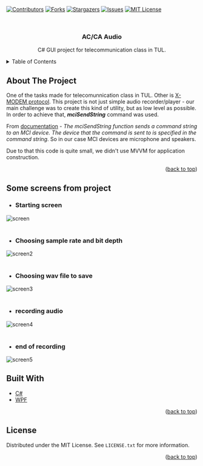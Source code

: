 <div id="top"></div>

[![Contributors][contributors-shield]][contributors-url]
[![Forks][forks-shield]][forks-url]
[![Stargazers][stars-shield]][stars-url]
[![Issues][issues-shield]][issues-url]
[![MIT License][license-shield]][license-url]

<!-- PROJECT LOGO -->
<br />
<div align="center">


<h3 align="center">AC/CA Audio</h3>

  <p align="center">
    C# GUI project for telecommunication class in TUL.
  </p>
</div>



<!-- TABLE OF CONTENTS -->
<details>
  <summary>Table of Contents</summary>
  <ol>
    <li><a href="#about-the-project">About the project</a></li>
    <li><a href="#built-with">Built With</a></li>
    <li><a href="#some-screens-from-project">Some screens from project</a></li>
    <li><a href="#license">License</a></li>
  </ol>
</details>



<!-- ABOUT THE PROJECT -->
## About The Project
One of the tasks made for telecomunnication class in TUL. Other is [X-MODEM protocol](https://github.com/pStrachota/X-MODEM-TELEKOM).
This project is not just simple audio recorder/player - our main challenge was to create this kind of utility, but as low level
as possible. In order to achieve that, ***mciSendString*** command was used.

From [documentation](https://docs.microsoft.com/en-us/previous-versions/dd757161(v=vs.85)) - *The mciSendString function sends a command string to an MCI device. The device that the command is sent to is specified in the command string*. So in our case MCI devices are microphone and speakers.

Due to that this code is quite small, we didn't use MVVM for application construction.


<p align="right">(<a href="#top">back to top</a>)</p>

## Some screens from project
- ### Starting screen
![screen](https://i.imgur.com/D4xwLPy.png)
<br />
<br />
- ### Choosing sample rate and bit depth
![screen2](https://i.imgur.com/CBCv5HT.png)
<br />
<br />
- ### Choosing wav file to save
![screen3](https://i.imgur.com/gaS0Qsc.png)
<br />
<br />
- ### recording audio
![screen4](https://i.imgur.com/4OC8DUL.png)
<br />
<br />
- ### end of recording
![screen5](https://i.imgur.com/G8DjS8t.png)
 

## Built With

* [C#](https://docs.microsoft.com/en-us/dotnet/csharp/)
* [WPF](https://docs.microsoft.com/pl-pl/dotnet/desktop/wpf/?view=netdesktop-6.0)

<p align="right">(<a href="#top">back to top</a>)</p>

<!-- LICENSE -->
## License

Distributed under the MIT License. See `LICENSE.txt` for more information.

<p align="right">(<a href="#top">back to top</a>)</p>

<!-- MARKDOWN LINKS & IMAGES -->
<!-- https://www.markdownguide.org/basic-syntax/#reference-style-links -->
[contributors-shield]: https://img.shields.io/github/contributors/pStrachota/AC-CA-AUDIO.svg?style=for-the-badge
[contributors-url]: https://github.com/pStrachota/AC-CA-AUDIO/graphs/contributors
[forks-shield]: https://img.shields.io/github/forks/pStrachota/AC-CA-AUDIO.svg?style=for-the-badge
[forks-url]: https://github.com/pStrachota/AC-CA-AUDIO/network/members
[stars-shield]: https://img.shields.io/github/stars/pStrachota/AC-CA-AUDIO.svg?style=for-the-badge
[stars-url]: https://github.com/pStrachota/AC-CA-AUDIO/stargazers
[issues-shield]: https://img.shields.io/github/issues/pStrachota/AC-CA-AUDIO.svg?style=for-the-badge
[issues-url]: https://github.com/pStrachota/AC-CA-AUDIO/issues
[license-shield]: https://img.shields.io/github/license/pStrachota/AC-CA-AUDIO.svg?style=for-the-badge
[license-url]: https://github.com/pStrachota/AC-CA-AUDIO/blob/master/LICENSE.txt


